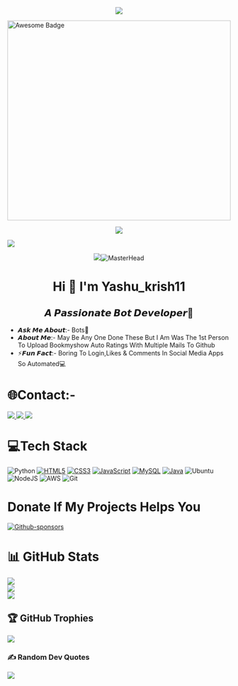 <p align="center">
  <a href="https://github.com/DarkBear0121">
    <img src="https://readme-typing-svg.herokuapp.com?lines=WELCOME+TO+BOT+WORLD!;Python%20With%20Selenium%20Currently%20Working;Good%20Sense%20Of%20Humour;Always%20Learning%20New%20Things&center=true&width=500&height=50">
</a>
</p>
<img src="./image/1.gif"  alt="Awesome Badge" width="100%" height="450px"/>
<p align="center">
<a href="https://github.com/antonkomarev/github-profile-views-counter">
    <img src="https://komarev.com/ghpvc/?username=yashu1wwww&style=for-the-badge">
</a>

[Ÿ HŸPE]: https://yhype.me
[GitHub Profile Views Counter]: https://github.com/yashu1wwww/github-profile-views-counter

![](https://hit.yhype.me/github/profile?user_id=1849174)

<p align="center"> <img src="https://i.stack.imgur.com/UMSgb.gif"

![MasterHead](https://camo.githubusercontent.com/e20822b4282c07ffd010cd05f855a6561d3b62358ca9e607e4901288dd748fcb/68747470733a2f2f63646e2e6472696262626c652e636f6d2f75736572732f323133313939332f73637265656e73686f74732f343934383733362f74686f75676874776f726b732d6769665f6472696262626c652e676966)   
 
<h1 align="center">Hi 👋 I'm Yashu_krish11</h1>
<h2 align="center">𝘼 𝙋𝙖𝙨𝙨𝙞𝙤𝙣𝙖𝙩𝙚 𝘽𝙤𝙩 𝘿𝙚𝙫𝙚𝙡𝙤𝙥𝙚𝙧🤖</h3>

- 𝘼𝙨𝙠 𝙈𝙚 𝘼𝙗𝙤𝙪𝙩:- Bots🤖
- 𝘼𝙗𝙤𝙪𝙩 𝙈𝙚:- May Be Any One Done These But I Am Was The 1st Person To Upload Bookmyshow Auto Ratings With Multiple Mails To Github
- ⚡𝙁𝙪𝙣 𝙁𝙖𝙘𝙩:- Boring To Login,Likes & Comments In Social Media Apps So Automated💻

# 🌐Contact:-

 <a href="mailto:yakannaohoh@gmail.com">
 <img src="https://img.shields.io/badge/Gmail-D14836?style=for-the-badge&logo=gmail&logoColor=white"/>
 </a>
   
  <a href="https://twitter.com/Botter_11">
  <img src="https://img.shields.io/badge/Twitter-1DA1F2?style=for-the-badge&logo=twitter&logoColor=white"/>
 </a>
  
   <a href="https://t.me/yashu6675">
   <img src="https://img.shields.io/badge/Telegram-2CA5E0?style=for-the-badge&logo=telegram&logoColor=white"/>
 </a>   
  
# 💻Tech Stack
![Python](https://img.shields.io/badge/python-3670A0?style=for-the-badge&logo=python&logoColor=ffdd54)
[![HTML5](https://img.shields.io/badge/HTML5-E34F26?style=for-the-badge&logo=html5&logoColor=white)](https://html.com/)
[![CSS3](https://img.shields.io/badge/CSS3-1572B6?style=for-the-badge&logo=css3&logoColor=white)](https://www.w3.org/Style/CSS/Overview.en.html)
[![JavaScript](https://img.shields.io/badge/javascript-%23323330.svg?style=for-the-badge&logo=javascript&logoColor=%23F7DF1E)](https://www.javascript.com/)
[![MySQL](https://img.shields.io/badge/MySQL-005C84?style=for-the-badge&logo=mysql&logoColor=white)](https://www.mysql.com/)
[![Java](https://img.shields.io/badge/Java-ED8B00?style=for-the-badge&logo=java&logoColor=white)](https://www.java.com/en/)
![Ubuntu](https://img.shields.io/badge/Ubuntu-E95420?style=for-the-badge&logo=ubuntu&logoColor=white)
![NodeJS](https://img.shields.io/badge/node.js-6DA55F?style=for-the-badge&logo=node.js&logoColor=white)
![AWS](https://img.shields.io/badge/AWS-%23FF9900.svg?style=for-the-badge&logo=amazon-aws&logoColor=white)
![Git](https://img.shields.io/badge/git-%23F05033.svg?style=for-the-badge&logo=git&logoColor=white)

# Donate If My Projects Helps You
[![Github-sponsors](https://img.shields.io/badge/sponsor-30363D?style=for-the-badge&logo=GitHub-Sponsors&logoColor=#EA4AAA)](yashwanth6675@okhdfcbank)


# 📊 GitHub Stats
![](https://github-readme-stats.vercel.app/api?username=yashu1wwww&theme=dark&hide_border=false&include_all_commits=false&count_private=false)<br/>
![](https://github-readme-streak-stats.herokuapp.com/?user=yashu1wwww&theme=dark&hide_border=false)<br/>
![](https://github-readme-stats.vercel.app/api/top-langs/?username=yashu1wwww&theme=dark&hide_border=false&include_all_commits=false&count_private=false&layout=compact)

## 🏆 GitHub Trophies
![](https://github-profile-trophy.vercel.app/?username=yashu1wwww&theme=darkhub&no-frame=false&no-bg=false&margin-w=4)
  
  ### ✍️ Random Dev Quotes
![](https://quotes-github-readme.vercel.app/api?type=horizontal&theme=dark)






